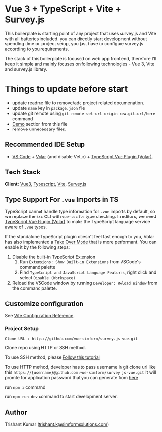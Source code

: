 # Vue 3 + TypeScript + Vite + Survey.js

This boilerplate is starting point of any project that uses survey.js and Vite with all batteries included. you can directly start development without spending time on project setup, you just have to configure survey.js according to you requirements.

The stack of this boilerplate is focused on web app front end, therefore I’ll keep it simple and mainly focuses on following technologies - Vue 3, Vite and survey.js library.

# Things to update before start

- update readme file to remove/add project related documenation.
- update `name` key in `package.json` file
- update git remote using `git remote set-url origin new.git.url/here` command
- [Demo](https://dev.d4mpru5o2tc5l.amplifyapp.com/) section from this file
- remove unnecessary files.

## Recommended IDE Setup

- [VS Code](https://code.visualstudio.com/) + [Volar](https://marketplace.visualstudio.com/items?itemName=Vue.volar) (and disable Vetur) + [TypeScript Vue Plugin (Volar)](https://marketplace.visualstudio.com/items?itemName=Vue.vscode-typescript-vue-plugin).

## Tech Stack

**Client:** [Vue3](https://vuejs.org/), [Typescript](https://www.typescriptlang.org/), [Vite](https://vitejs.dev/),
[Survey.js](https://surveyjs.io/)

## Type Support For `.vue` Imports in TS

TypeScript cannot handle type information for `.vue` imports by default, so we replace the `tsc` CLI with `vue-tsc` for type checking. In editors, we need [TypeScript Vue Plugin (Volar)](https://marketplace.visualstudio.com/items?itemName=Vue.vscode-typescript-vue-plugin) to make the TypeScript language service aware of `.vue` types.

If the standalone TypeScript plugin doesn't feel fast enough to you, Volar has also implemented a [Take Over Mode](https://github.com/johnsoncodehk/volar/discussions/471#discussioncomment-1361669) that is more performant. You can enable it by the following steps:

1. Disable the built-in TypeScript Extension
   1. Run `Extensions: Show Built-in Extensions` from VSCode's command palette
   2. Find `TypeScript and JavaScript Language Features`, right click and select `Disable (Workspace)`
2. Reload the VSCode window by running `Developer: Reload Window` from the command palette.

## Customize configuration

See [Vite Configuration Reference](https://vitejs.dev/config/).

### Project Setup

`Clone URL : https://github.com/vue-simform/survey.js-vue.git`

Clone repo using HTTP or SSH method.

To use SSH method, please [Follow this tutorial](https://docs.github.com/en/authentication/connecting-to-github-with-ssh)

To use HTTP method, developer has to pass username in git clone url like this `https://{username}@github.com:vue-simform/survey.js-vue.git`
It will promte for application password that you can generate from [here](https://github.com/settings/tokens)

run `npm i` command

run `npm run dev` command to start development server.

## Author

Trishant Kumar (trishant.k@simformsolutions.com)
